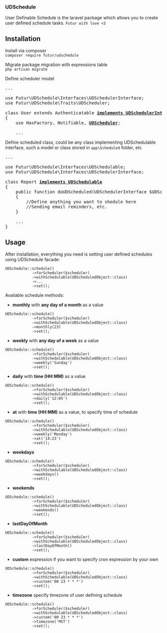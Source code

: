 ### UDSchedule
User Definable Schedule is the laravel package which allows you to create user defined schedule tasks.
```Futur with love <3```

## Installation
Install via composer <br>
```composer require futur/udschedule```

Migrate package migration with expressions table<br>
```php artisan migrate```

Define scheduler model
<pre>
...

use Futur\UDSchedule\Interfaces\UDSchedulerInterface;
use Futur\UDSchedule\Traits\UDScheduler;

class User extends Authenticatable <u><b>implements UDSchedulerInterface</b></u>
{
    use HasFactory, Notifiable, <u><b>UDScheduler</b></u>;

    ...
</pre>

Define scheduled class, could be any class implementing UDSchedulable interface, such a model or class stored in ```app\Scheduled``` folder, etc

<pre>
...

use Futur\UDSchedule\Interfaces\UDSchedulable;
use Futur\UDSchedule\Interfaces\UDSchedulerInterface;

class Report <u><b>implements UDSchedulable</b></u>
{
    public function doUDScheduled(UDSchedulerInterface $UDScheduler)
    {
        //Define anything you want to shedule here
        //Sending email reminders, etc.
    }

    ...
}
</pre>

## Usage
After installation, everything you need is setting user defined schedules using UDSchedule facade:
```
UDSchedule::schedule()
            ->forScheduler($scheduler)
            ->withSchedulable(UDScheduledObject::class)
            ->...
            ->set();
``` 

Available schedule methods:
- <b>monthly</b> with <b>any day of a month</b> as a value<br>
```
UDSchedule::schedule()
            ->forScheduler($scheduler)
            ->withSchedulable(UDScheduledObject::class)
            ->monthly(23)
            ->set();
``` 
- <b>weekly</b> with <b>any day of a week</b> as a value<br>
```
UDSchedule::schedule()
            ->forScheduler($scheduler)
            ->withSchedulable(UDScheduledObject::class)
            ->weekly('Sunday')
            ->set();
``` 
- <b>daily</b> with <b>time (HH:MM)</b> as a value<br>
```
UDSchedule::schedule()
            ->forScheduler($scheduler)
            ->withSchedulable(UDScheduledObject::class)
            ->daily('12:05')
            ->set();
``` 
- <b>at</b> with <b>time (HH:MM)</b> as a value, to specify time of schedule<br>
```
UDSchedule::schedule()
            ->forScheduler($scheduler)
            ->withSchedulable(UDScheduledObject::class)
            ->weekly('Monday')
            ->at('14:23')
            ->set();
``` 
- <b>weekdays</b><br>
```
UDSchedule::schedule()
            ->forScheduler($scheduler)
            ->withSchedulable(UDScheduledObject::class)
            ->weekdays()
            ->set();
``` 
- <b>weekends</b><br>
```
UDSchedule::schedule()
            ->forScheduler($scheduler)
            ->withSchedulable(UDScheduledObject::class)
            ->weekends()
            ->set();
``` 
- <b>lastDayOfMonth</b><br>
```
UDSchedule::schedule()
            ->forScheduler($scheduler)
            ->withSchedulable(UDScheduledObject::class)
            ->lastDayOfMonth()
            ->set();
``` 
- <b>custom</b> expression if you want to specify cron expression by your own<br>
```
UDSchedule::schedule()
            ->forScheduler($scheduler)
            ->withSchedulable(UDScheduledObject::class)
            ->custom('00 23 * * *')
            ->set();
``` 
- <b>timezone</b> specify timezone of user defining schedule<br>
```
UDSchedule::schedule()
            ->forScheduler($scheduler)
            ->withSchedulable(UDScheduledObject::class)
            ->custom('00 23 * * *')
            ->timezone('MST')
            ->set();
``` 
